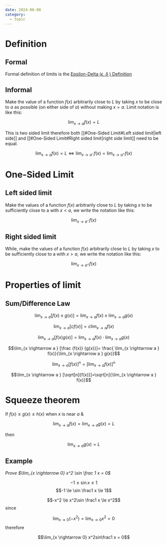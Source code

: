 ```yaml
---
date: 2024-06-08
category:
  - topic
---
```

# Definition
## Formal
Formal definition of limits is the [Epsilon-Delta ($\epsilon$, $\delta$ ) Definition](https://math.libretexts.org/Bookshelves/Calculus/Calculus_3e_(Apex)/01%3A_Limits/1.02%3A_Epsilon-Delta_Definition_of_a_Limit)
## Informal
Make the value of a function $f(x)$ arbitrarily close to $L$ by taking $x$ to be close to $a$ as possible (on either side of $a$) without making $x = a$. Limit notation is like this:

$$\lim_{x\rightarrow a} f(x) = L$$

This is two sided limit therefore both [[#One-Sided Limit#Left sided limit|left side]] and [[#One-Sided Limit#Right sided limit|right side limit]] need to be equal. 

$$\lim_{x\rightarrow a} f(x) = L \Leftrightarrow \lim_{x\rightarrow a^-}f(x) = \lim_{x\rightarrow a^+}f(x)  $$
# One-Sided Limit
## Left sided limit
Make the values of a function $f(x)$ arbitrarily close to $L$ by taking $x$ to be sufficiently close to a with $x < a$, we write the notation like this:

$$ \lim_{x\rightarrow a^-} f(x)$$
## Right sided limit
While, make the values of a function $f(x)$ arbitrarily close to $L$ by taking $x$ to be sufficiently close to a with $x > a$, we write the notation like this:

$$ \lim_{x\rightarrow a^+} f(x)$$
# Properties of limit
## Sum/Difference Law
$$\lim_{x \rightarrow a } [f(x) \pm g(x)]=\lim_{x \rightarrow a } f(x) \pm \lim_{x \rightarrow a } g(x)$$

$$\lim_{x \rightarrow a } [cf(x)]=c\lim_{x \rightarrow a } f(x)$$

$$\lim_{x \rightarrow a } [f(x) g(x)]=\lim_{x \rightarrow a } f(x) \cdot \lim_{x \rightarrow a } g(x)$$

$$\lim_{x \rightarrow a } [\frac {f(x)} {g(x)}]= \frac{ \lim_{x \rightarrow a } f(x)}{\lim_{x \rightarrow a } g(x)}$$

$$\lim_{x \rightarrow a } [f(x)]^n=[\lim_{x \rightarrow a } f(x)]^n$$

$$\lim_{x \rightarrow a } [\sqrt[n]{f(x)}]=\sqrt[n]{\lim_{x \rightarrow a } f(x)}$$
# Squeeze theorem
If $f(x)\le g(x)\le h(x)$ when $x$ is near $a$ & 

$$\lim_{x\rightarrow a} f(x) = \lim_{x\rightarrow a} g(x) = L $$

then

$$\lim_{x\rightarrow a} g(x) = L $$
## Example
*Prove $\lim_{x \rightarrow 0} x^2 \sin \frac 1 x = 0$*

$$-1 \le \sin x \le 1$$
$$-1 \le \sin \frac1 x \le 1$$

$$-x^2 \le x^2\sin \frac1 x \le x^2$$
since 

$$\lim_{x \rightarrow 0} (-x^2) = \lim_{x \rightarrow 0} x^2 = 0$$
therefore 

$$\lim_{x \rightarrow 0} x^2sin\frac1 x = 0$$